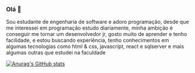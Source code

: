 ### Olá 👋
Sou estudante de engenharia de software e adoro programação, desde que me interessei em programação estudo diariamente, minha ambição é conseguir me tornar um desenvolvedor jr, gosto muito de aprender e tenho facilidade, e estou buscando experiência, tenho conhecimentos em algumas tecnologias como html & css, javascript, react e sqlserver e mais algumas outras que estudei na faculdade


[![Anurag's GitHub stats](https://github-readme-stats.vercel.app/api?username=GustavoPucienik)](https://github.com/GustavoPucienik/GustavoPucienik)
